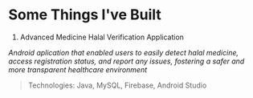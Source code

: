 # Some Things I've Built 

1. Advanced Medicine Halal Verification Application 

*Android aplication that enabled users to easily detect halal medicine, access registration status, and report any issues, fostering a safer and more transparent healthcare environment*
> Technologies: Java, MySQL, Firebase, Android Studio
